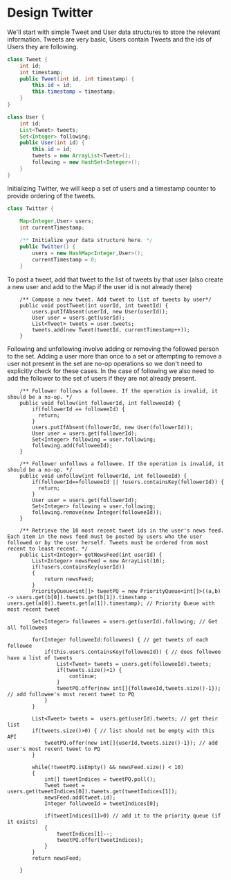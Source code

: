 ﻿# Design Twitter

We'll start with simple Tweet and User data structures to store the relevant information. Tweets are very basic, Users contain Tweets and the ids of Users they are following.

```Java
class Tweet {
    int id;
    int timestamp;
    public Tweet(int id, int timestamp) {
        this.id = id;
        this.timestamp = timestamp;
    }
}

class User {
    int id;
    List<Tweet> tweets;
    Set<Integer> following;
    public User(int id) {
        this.id = id;
        tweets = new ArrayList<Tweet>();
        following = new HashSet<Integer>();
    }
}
```

Initializing Twitter, we will keep a set of users and a timestamp counter to provide ordering of the tweets. 
```Java
class Twitter {
    
    Map<Integer,User> users;
    int currentTimestamp;

    /** Initialize your data structure here. */
    public Twitter() {
        users = new HashMap<Integer,User>();
        currentTimestamp = 0;
    }
```

To post a tweet, add that tweet to the list of tweets by that user (also create a new user and add to the Map if the user id is not already there)
```
    /** Compose a new tweet. Add tweet to list of tweets by user*/
    public void postTweet(int userId, int tweetId) {
        users.putIfAbsent(userId, new User(userId));
        User user = users.get(userId);
        List<Tweet> tweets = user.tweets;
        tweets.add(new Tweet(tweetId, currentTimestamp++));
    }
```

Following and unfollowing involve adding or removing the followed person to the set. Adding a user more than once to a set or attempting to remove a user not present in the set are no-op operations so we don't need to explicitly check for these cases. In the case of following we also need to add the follower to the set of users if they are not already present. 
```
    /** Follower follows a followee. If the operation is invalid, it should be a no-op. */
    public void follow(int followerId, int followeeId) {
        if(followerId == followeeId) {
          return;
        }
        users.putIfAbsent(followerId, new User(followerId));
        User user = users.get(followerId);
        Set<Integer> following = user.following;
        following.add(followeeId);
    }
    
    /** Follower unfollows a followee. If the operation is invalid, it should be a no-op. */
    public void unfollow(int followerId, int followeeId) {
        if(followerId==followeeId || !users.containsKey(followerId)) {
          return;
        }
        User user = users.get(followerId);
        Set<Integer> following = user.following;
        following.remove(new Integer(followeeId));
    }
```


```
    /** Retrieve the 10 most recent tweet ids in the user's news feed. Each item in the news feed must be posted by users who the user followed or by the user herself. Tweets must be ordered from most recent to least recent. */
    public List<Integer> getNewsFeed(int userId) {
        List<Integer> newsFeed = new ArrayList(10);
        if(!users.containsKey(userId))
        {
            return newsFeed;
        }
        PriorityQueue<int[]> tweetPQ = new PriorityQueue<int[]>((a,b) -> users.get(b[0]).tweets.get(b[1]).timestamp - users.get(a[0]).tweets.get(a[1]).timestamp); // Priority Queue with most recent tweet

        Set<Integer> followees = users.get(userId).following; // Get all followees
        
        for(Integer followeeId:followees) { // get tweets of each followee
            if(this.users.containsKey(followeeId)) { // does followee have a list of tweets
                List<Tweet> tweets = users.get(followeeId).tweets;
                if(tweets.size()<1) { 
                    continue;
                }
                tweetPQ.offer(new int[]{followeeId,tweets.size()-1}); // add followee's most recent tweet to PQ
            }
        }
        
        List<Tweet> tweets =  users.get(userId).tweets; // get their list
        if(tweets.size()>0) { // list should not be empty with this API
            tweetPQ.offer(new int[]{userId,tweets.size()-1}); // add user's most recent tweet to PQ
        }
                    
        while(!tweetPQ.isEmpty() && newsFeed.size() < 10)
        {
            int[] tweetIndices = tweetPQ.poll();
            Tweet tweet = users.get(tweetIndices[0]).tweets.get(tweetIndices[1]);
            newsFeed.add(tweet.id);
            Integer followeeId = tweetIndices[0];
            
            if(tweetIndices[1]>0) // add it to the priority queue (if it exists)
            {
                tweetIndices[1]--;
                tweetPQ.offer(tweetIndices);
            }
        }
        return newsFeed;
        
    }

    

